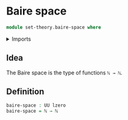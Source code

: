 # Baire space

```agda
module set-theory.baire-space where
```

<details><summary>Imports</summary>

```agda
open import elementary-number-theory.natural-numbers
open import foundation.universe-levels
```

</details>

## Idea

The Baire space is the type of functions `ℕ → ℕ`.

## Definition

```agda
baire-space : UU lzero
baire-space = ℕ → ℕ
```
